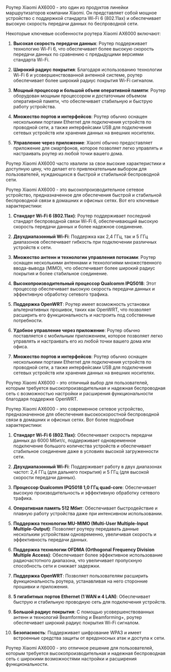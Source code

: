 Роутер Xiaomi AX6000 - это один из продуктов линейки маршрутизаторов компании Xiaomi. Он представляет собой мощное устройство с поддержкой стандарта Wi-Fi 6 (802.11ax) и обеспечивает высокую скорость передачи данных по беспроводной сети.

Некоторые ключевые особенности роутера Xiaomi AX6000 включают:

1. **Высокая скорость передачи данных**: Роутер поддерживает технологию Wi-Fi 6, что обеспечивает более высокую скорость передачи данных по сравнению с предыдущими версиями стандарта Wi-Fi. 
    
2. **Широкий радиус покрытия**: Благодаря использованию технологии Wi-Fi 6 и усовершенствованной антенной системе, роутер обеспечивает более широкий радиус покрытия Wi-Fi сигналом.
    
3. **Мощный процессор и большой объем оперативной памяти**: Роутер оборудован мощным процессором и достаточным объемом оперативной памяти, что обеспечивает стабильную и быструю работу устройства.
    
4. **Множество портов и интерфейсов**: Роутер обычно оснащен несколькими портами Ethernet для подключения устройств по проводной сети, а также интерфейсами USB для подключения сетевых устройств или хранения данных на внешних носителях.
    
5. **Управление через приложение**: Xiaomi обычно предоставляет приложение для смартфонов, которое позволяет легко управлять и настраивать роутер из любой точки вашего дома.
    

Роутер Xiaomi AX6000 часто хвалили за свои высокие характеристики и доступную цену, что делает его привлекательным выбором для пользователей, нуждающихся в быстрой и стабильной беспроводной сети.


Роутер Xiaomi AX6000 - это высокопроизводительное сетевое устройство, предназначенное для обеспечения быстрой и стабильной беспроводной связи в домашних и офисных сетях. Вот его ключевые характеристики:

1. **Стандарт Wi-Fi 6 (802.11ax)**: Роутер поддерживает последний стандарт беспроводной связи Wi-Fi 6, обеспечивающий высокую скорость передачи данных и более надежное соединение.
    
2. **Двухдиапазонный Wi-Fi**: Поддержка как 2,4 ГГц, так и 5 ГГц диапазонов обеспечивает гибкость при подключении различных устройств к сети.
    
3. **Множество антенн и технологии управления потоками**: Роутер оснащен несколькими антеннами и технологиями множественного ввода-вывода (MIMO), что обеспечивает более широкий радиус покрытия и более стабильное соединение.
    
4. **Высокопроизводительный процессор Qualcomm IPQ5018**: Этот процессор обеспечивает высокую скорость передачи данных и эффективную обработку сетевого трафика.
    
5. **Поддержка OpenWRT**: Роутер имеет возможность установки альтернативных прошивок, таких как OpenWRT, что позволяет расширить его функциональность и настроить под собственные потребности.
    
6. **Удобное управление через приложение**: Роутер обычно поставляется с мобильным приложением, которое позволяет легко управлять и настраивать его из любой точки вашего дома или офиса.
    
7. **Множество портов и интерфейсов**: Роутер обычно оснащен несколькими портами Ethernet для подключения устройств по проводной сети, а также интерфейсами USB для подключения сетевых устройств или хранения данных на внешних носителях.
    

Роутер Xiaomi AX6000 - это отличный выбор для пользователей, которым требуется высокопроизводительная и надежная беспроводная сеть с возможностью настройки и расширения функциональности благодаря поддержке OpenWRT.


Роутер Xiaomi AX6000 - это современное сетевое устройство, предназначенное для обеспечения высокоскоростной беспроводной связи в домашних и офисных сетях. Вот более подробные характеристики:

1. **Стандарт Wi-Fi 6 (802.11ax)**: Обеспечивает скорость передачи данных до 6000 Мбит/с, поддерживает одновременное подключение большого количества устройств и обеспечивает стабильное соединение даже в условиях высокой загруженности сети.
    
2. **Двухдиапазонный Wi-Fi**: Поддерживает работу в двух диапазонах частот: 2,4 ГГц (для дальнего покрытия) и 5 ГГц (для высокой скорости передачи данных).
    
3. **Процессор Qualcomm IPQ5018 1,0 ГГц quad-core**: Обеспечивает высокую производительность и эффективную обработку сетевого трафика.
    
4. **Оперативная память 512 Мбит**: Обеспечивает быстродействие и плавную работу устройства даже при интенсивном использовании.
    
5. **Поддержка технологии MU-MIMO (Multi-User Multiple-Input Multiple-Output)**: Позволяет роутеру передавать данные нескольким устройствам одновременно, увеличивая скорость и эффективность передачи данных.
    
6. **Поддержка технологии OFDMA (Orthogonal Frequency Division Multiple Access)**: Обеспечивает более эффективное использование радиочастотного диапазона, что увеличивает пропускную способность сети и снижает задержки.
    
7. **Поддержка OpenWRT**: Позволяет пользователям расширить функциональность роутера, устанавливая на него сторонние прошивки и приложения.
    
8. **5 гигабитных портов Ethernet (1 WAN и 4 LAN)**: Обеспечивает быструю и стабильную проводную сеть для подключения устройств.
    
9. **Большой радиус покрытия**: С помощью усовершенствованных антенн и технологий Beamforming и Beamforming+, роутер обеспечивает широкий радиус покрытия Wi-Fi сигналом.
    
10. **Безопасность**: Поддерживает шифрование WPA3 и имеет встроенные средства защиты от вредоносных атак и доступа к сети.
    

Роутер Xiaomi AX6000 - это отличное решение для пользователей, которым требуется высокопроизводительная и надежная беспроводная сеть с широкими возможностями настройки и расширения функциональности.